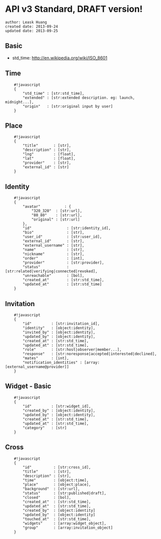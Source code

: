 # API v3 Standard, DRAFT version!
    author: Leask Huang
    created date: 2013-09-24
    updated date: 2013-09-25


## Basic
* std_time: http://en.wikipedia.org/wiki/ISO_8601


## Time

        #!javascript
        {
            "std_time" : [str:std_time],
            "extended" : [str:extended description. eg: launch, midnight...],
            "origin"   : [str:original input by user]
        }


## Place

        #!javascript
        {
            "title"       : [str],
            "description" : [str],
            "lng"         : [float],
            "lat"         : [float],
            "provider"    : [str],
            "external_id" : [str]
        }


## Identity

        #!javascript
        {
            "avatar"           : {
                "320_320"  : [str:url],
                "80_80"    : [str:url],
                "original" : [str:url]
            },
            "id"                : [str:identity_id],
            "bio"               : [str],
            "user_id"           : [str:user_id],
            "external_id"       : [str],
            "external_username" : [str],
            "name"              : [str],
            "nickname"          : [str],
            "order"             : [int],
            "provider"          : [str:provider],
            "status"            : [str:related|verifying|connected|revoked],
            "unreachable"       : [bol],
            "created_at"        : [str:std_time],
            "updated_at"        : [str:std_time]
        }


## Invitation

        #!javascript
        {
            "id"         : [str:invitation_id],
            "identity"   : [object:identity],
            "invited_by" : [object:identity],
            "updated_by" : [object:identity],
            "created_at" : [str:std_time],
            "updated_at" : [str:std_time],
            "role"       : [str:host|observer|member...],
            "response"   : [str:noresponse|accepted|interested|declined],
            "mates"      : [int],
            "notification_identities" : [array:[external_username@provider]]
        }


## Widget - Basic

        #!javascript
        {
            "id"         : [str:widget_id],
            "created_by" : [object:identity],
            "updated_by" : [object:identity],
            "created_at" : [str:std_time],
            "updated_at" : [str:std_time],
            "category"   : [str]
        }


## Cross

        #!javascript
        {
            "id"          : [str:cross_id],
            "title"       : [str],
            "description" : [str],
            "time"        : [object:time],
            "place"       : [object:place],
            "background"  : [str:url],
            "status"      : [str:published|draft],
            "closed"      : [bol],
            "created_at"  : [str:std_time],
            "updated_at"  : [str:std_time],
            "created_by"  : [object:identity]
            "updated_by"  : [object:identity]
            "touched_at"  : [str:std_time],
            "widgets"     : [array:widget_object],
            "group"       : [array:invitation_object]
        }
